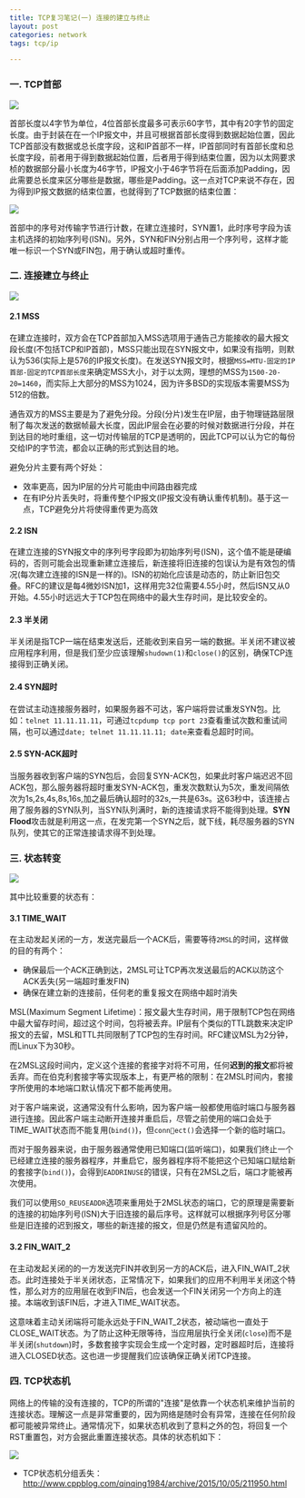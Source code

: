 ```yaml
---
title: TCP复习笔记(一) 连接的建立与终止
layout: post
categories: network
tags: tcp/ip

---
```



### 一. TCP首部

![](/assets/image/201510/tcp_head.png)

首部长度以4字节为单位，4位首部长度最多可表示60字节，其中有20字节的固定长度。由于封装在在一个IP报文中，并且可根据首部长度得到数据起始位置，因此TCP首部没有数据或总长度字段，这和IP首部不一样，IP首部同时有首部长度和总长度字段，前者用于得到数据起始位置，后者用于得到结束位置，因为以太网要求桢的数据部分最小长度为46字节，IP报文小于46字节将在后面添加Padding，因此需要总长度来区分哪些是数据，哪些是Padding。这一点对TCP来说不存在，因为得到IP报文数据的结束位置，也就得到了TCP数据的结束位置：

<!-- more -->

![](/assets/image/201510/ip_tcp_makeup.png)

首部中的序号对传输字节进行计数，在建立连接时，SYN置1，此时序号字段为该主机选择的初始序列号(ISN)。另外，SYN和FIN分别占用一个序列号，这样才能唯一标识一个SYN或FIN包，用于确认或超时重传。

### 二. 连接建立与终止

![](/assets/image/201510/tcp_establish_close.png)

#### 2.1 MSS

在建立连接时，双方会在TCP首部加入MSS选项用于通告己方能接收的最大报文段长度(不包括TCP和IP首部)，MSS只能出现在SYN报文中，如果没有指明，则默认为536(实际上是576的IP报文长度)。在发送SYN报文时，根据`MSS=MTU-固定的IP首部-固定的TCP首部长度`来确定MSS大小，对于以太网，理想的MSS为`1500-20-20=1460`，而实际上大部分的MSS为1024，因为许多BSD的实现版本需要MSS为512的倍数。

通告双方的MSS主要是为了避免分段。分段(分片)发生在IP层，由于物理链路层限制了每次发送的数据帧最大长度，因此IP层会在必要的时候对数据进行分段，并在到达目的地时重组，这一切对传输层的TCP是透明的，因此TCP可以认为它的每份交给IP的字节流，都会以正确的形式到达目的地。

避免分片主要有两个好处：

- 效率更高，因为IP层的分片可能由中间路由器完成
- 在有IP分片丢失时，将重传整个IP报文(IP报文没有确认重传机制)。基于这一点，TCP避免分片将使得重传更为高效

#### 2.2 ISN

在建立连接的SYN报文中的序列号字段即为初始序列号(ISN)，这个值不能是硬编码的，否则可能会出现重新建立连接后，新连接将旧连接的包误认为是有效包的情况(每次建立连接的ISN是一样的)。ISN的初始化应该是动态的，防止新旧包交叠。RFC的建议是每4微妙ISN加1，这样用完32位需要4.55小时，然后ISN又从0开始。4.55小时远远大于TCP包在网络中的最大生存时间，是比较安全的。

#### 2.3 半关闭

半关闭是指TCP一端在结束发送后，还能收到来自另一端的数据。半关闭不建议被应用程序利用，但是我们至少应该理解`shudown(1)`和`close()`的区别，确保TCP连接得到正确关闭。

#### 2.4 SYN超时

在尝试主动连接服务器时，如果服务器不可达，客户端将尝试重发SYN包。比如：`telnet 11.11.11.11`，可通过`tcpdump tcp port 23`查看重试次数和重试间隔，也可以通过`date; telnet 11.11.11.11; date`来查看总超时时间。

#### 2.5 SYN-ACK超时

当服务器收到客户端的SYN包后，会回复SYN-ACK包，如果此时客户端迟迟不回ACK包，那么服务器将超时重发SYN-ACK包，重发次数默认为5次，重发间隔依次为1s,2s,4s,8s,16s,加之最后确认超时的32s,一共是63s。这63秒中，该连接占用了服务器的SYN队列，当SYN队列满时，新的连接请求将不能得到处理。**SYN Flood**攻击就是利用这一点，在发完第一个SYN之后，就下线，耗尽服务器的SYN队列，使其它的正常连接请求得不到处理。

### 三. 状态转变

![](/assets/image/201510/tcp_establish_close_state.png)

其中比较重要的状态有：

#### 3.1 TIME_WAIT

在主动发起关闭的一方，发送完最后一个ACK后，需要等待`2MSL`的时间，这样做的目的有两个：

- 确保最后一个ACK正确到达，2MSL可让TCP再次发送最后的ACK以防这个ACK丢失(另一端超时重发FIN)
- 确保在建立新的连接前，任何老的重复报文在网络中超时消失


MSL(Maximum Segment Lifetime)：报文最大生存时间，用于限制TCP包在网络中最大留存时间，超过这个时间，包将被丢弃。IP层有个类似的TTL跳数来决定IP报文的去留，MSL和TTL共同限制了TCP包的生存时间。RFC建议MSL为2分钟，而Linux下为30秒。

在2MSL这段时间内，定义这个连接的套接字对将不可用，任何**迟到的报文**都将被丢弃。而在伯克利套接字等实现版本上，有更严格的限制：在2MSL时间内，套接字所使用的本地端口默认情况下都不能再使用。

对于客户端来说，这通常没有什么影响，因为客户端一般都使用临时端口与服务器进行连接。因此客户端主动断开连接并重启后，尽管之前使用的端口会处于TIME_WAIT状态而不能复用(`bind()`)，但`connect()`会选择一个新的临时端口。

而对于服务器来说，由于服务器通常使用已知端口(监听端口)，如果我们终止一个已经建立连接的服务器程序，并重启它，服务器程序将不能把这个已知端口赋给新的套接字(`bind()`)，会得到`EADDRINUSE`的错误，只有在2MSL之后，端口才能被再次使用。

我们可以使用`SO_REUSEADDR`选项来重用处于2MSL状态的端口，它的原理是需要新的连接的初始序列号(ISN)大于旧连接的最后序号。这样就可以根据序列号区分哪些是旧连接的迟到报文，哪些的新连接的报文，但是仍然是有遗留风险的。

#### 3.2 FIN_WAIT_2

在主动发起关闭的的一方发送完FIN并收到另一方的ACK后，进入FIN_WAIT_2状态。此时连接处于半关闭状态，正常情况下，如果我们的应用不利用半关闭这个特性，那么对方的应用层在收到FIN后，也会发送一个FIN关闭另一个方向上的连接。本端收到该FIN后，才进入TIME_WAIT状态。

这意味着主动关闭端将可能永远处于FIN_WAIT_2状态，被动端也一直处于CLOSE_WAIT状态。为了防止这种无限等待，当应用层执行全关闭(`close`)而不是半关闭(`shutdown`)时，多数套接字实现会生成一个定时器，定时器超时后，连接将进入CLOSED状态。这也进一步提醒我们应该确保正确关闭TCP连接。

### 四. TCP状态机

网络上的传输的没有连接的，TCP的所谓的"连接"是依靠一个状态机来维护当前的连接状态。理解这一点是非常重要的，因为网络是随时会有异常，连接在任何阶段都可能被异常终止。通常情况下，如果状态机收到了意料之外的包，将回复一个RST重置包，对方会据此重置连接状态。具体的状态机如下：

![](/assets/image/201510/tcp_state_machine.png)

- TCP状态机分组丢失：http://www.cppblog.com/qinqing1984/archive/2015/10/05/211950.html
